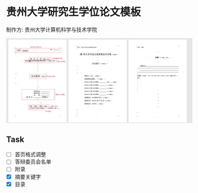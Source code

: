 # 贵州大学研究生学位论文模板
制作方: 贵州大学计算机科学与技术学院


![format](img/format.png)
## Task
- [ ] 首页格式调整
- [ ] 答辩委员会名单
- [ ] 附录 
- [x] 摘要关键字
- [x] 目录
